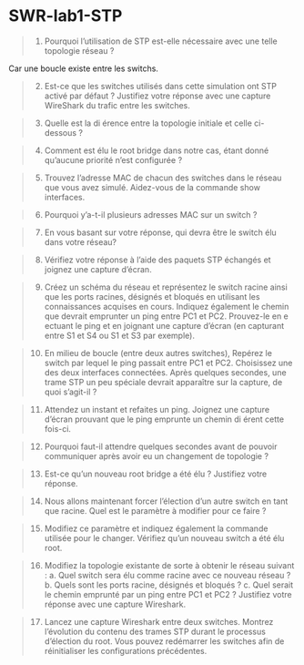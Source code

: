 # SWR-lab1-STP
> 1. Pourquoi l’utilisation de STP est-elle nécessaire avec une telle topologie réseau ?

Car une boucle existe entre les switchs.
> 2. Est-ce que les switches utilisés dans cette simulation ont STP activé par défaut ? Justifiez votre réponse avec une capture WireShark du trafic entre les switches.

> 3. Quelle est la di érence entre la topologie initiale et celle ci-dessous ?

> 4. Comment est élu le root bridge dans notre cas, étant donné qu’aucune priorité n’est configurée ? 

> 5. Trouvez l’adresse MAC de chacun des switches dans le réseau que vous avez simulé. Aidez-vous de la commande show interfaces.

> 6. Pourquoi y’a-t-il plusieurs adresses MAC sur un switch ?

> 7. En vous basant sur votre réponse, qui devra être le switch élu dans votre réseau?

> 8. Vérifiez votre réponse à l’aide des paquets STP échangés et joignez une capture d’écran.

> 9. Créez un schéma du réseau et représentez le switch racine ainsi que les ports racines, désignés et bloqués en utilisant les connaissances acquises en cours. Indiquez également le chemin que devrait emprunter un ping entre PC1 et PC2. Prouvez-le en e ectuant le ping et en joignant une capture d’écran (en capturant entre S1 et S4 ou S1 et S3 par exemple).

> 10. En milieu de boucle (entre deux autres switches), Repérez le switch par lequel le ping passait entre PC1 et PC2. Choisissez une des deux interfaces connectées. Après quelques secondes, une trame STP un peu spéciale devrait apparaître sur la capture, de quoi s’agit-il ?

> 11. Attendez un instant et refaites un ping. Joignez une capture d’écran prouvant que le ping emprunte un chemin di érent cette fois-ci.

> 12.  Pourquoi faut-il attendre quelques secondes avant de pouvoir communiquer après avoir eu un changement de topologie ?

> 13.  Est-ce qu’un nouveau root bridge a été élu ? Justifiez votre réponse.

> 14.  Nous allons maintenant forcer l’élection d’un autre switch en tant que racine. Quel est le paramètre à modifier pour ce faire ?

> 15.  Modifiez ce paramètre et indiquez également la commande utilisée pour le changer. Vérifiez qu’un nouveau switch a été élu root.

> 16.  Modifiez la topologie existante de sorte à obtenir le réseau suivant :
> a. Quel switch sera élu comme racine avec ce nouveau réseau ?
> b. Quels sont les ports racine, désignés et bloqués ?
> c. Quel serait le chemin emprunté par un ping entre PC1 et PC2 ? Justifiez votre réponse avec une capture Wireshark.

> 17. Lancez une capture Wireshark entre deux switches. Montrez l’évolution du contenu des trames STP durant le processus d’élection du root. Vous pouvez redémarrer les switches afin de réinitialiser les configurations précédentes. 
